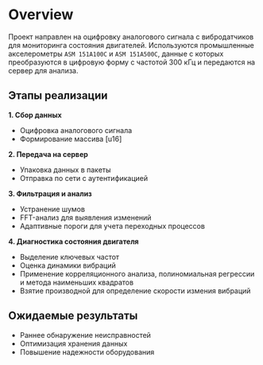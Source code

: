 # Overview

Проект направлен на оцифровку аналогового сигнала с вибродатчиков для мониторинга состояния двигателей. Используются промышленные акселерометры `ASM 151A100C` и `ASM 151A500C`, данные с которых преобразуются в цифровую форму с частотой 300 кГц и передаются на сервер для анализа.

**Этапы реализации**
-
**1. Сбор данных**
- Оцифровка аналогового сигнала
- Формирование массива [u16]

**2. Передача на сервер**
- Упаковка данных в пакеты
- Отправка по сети с аутентификацией

**3. Фильтрация и анализ**

- Устранение шумов
- FFT-анализ для выявления изменений
- Адаптивные пороги для учета переходных процессов

**4. Диагностика состояния двигателя**

- Выделение ключевых частот
- Оценка динамики вибраций
- Применение корреляционного анализа, полиномиальная регрессии и метода наименьших квадратов
- Взятие производной для определение скорости измения вибраций

Ожидаемые результаты
-
- Раннее обнаружение неисправностей
- Оптимизация хранения данных
- Повышение надежности оборудования

